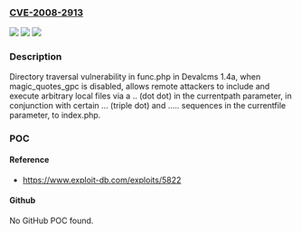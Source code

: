 ### [CVE-2008-2913](https://cve.mitre.org/cgi-bin/cvename.cgi?name=CVE-2008-2913)
![](https://img.shields.io/static/v1?label=Product&message=n%2Fa&color=blue)
![](https://img.shields.io/static/v1?label=Version&message=n%2Fa&color=blue)
![](https://img.shields.io/static/v1?label=Vulnerability&message=n%2Fa&color=brighgreen)

### Description

Directory traversal vulnerability in func.php in Devalcms 1.4a, when magic_quotes_gpc is disabled, allows remote attackers to include and execute arbitrary local files via a .. (dot dot) in the currentpath parameter, in conjunction with certain ... (triple dot) and ..... sequences in the currentfile parameter, to index.php.

### POC

#### Reference
- https://www.exploit-db.com/exploits/5822

#### Github
No GitHub POC found.

